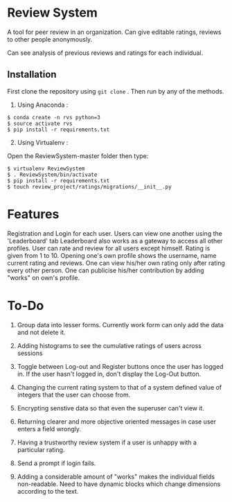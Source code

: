 # Review System
A tool for peer review in an organization.
Can give editable ratings, reviews to other people anonymously.

Can see analysis of previous reviews and ratings for each individual.

## Installation
First clone the repository using ```git clone``` . Then run by any of the methods.

1. Using Anaconda :

```
$ conda create -n rvs python=3
$ source activate rvs
$ pip install -r requirements.txt
```

2. Using Virtualenv :

Open the ReviewSystem-master folder then type:
```
$ virtualenv ReviewSystem
$ . ReviewSystem/bin/activate
$ pip install -r requirements.txt
$ touch review_project/ratings/migrations/__init__.py
```


# Features

Registration and Login for each user.
Users can view one another using the 'Leaderboard' tab
Leaderboard also works as a gateway to access all other profiles.
User can rate and review for all users except himself.
Rating is given from 1 to 10.
Opening one's own profile shows the username, name current rating and reviews.
One can view his/her own rating only after rating every other person.
One can publicise his/her contribution by adding "works" on own's profile.

# To-Do

1. Group data into lesser forms. Currently work form can only add the data and not delete it.

2. Adding histograms to see the cumulative ratings of users across sessions

3. Toggle between Log-out and Register buttons once the user has logged in. If the user hasn't logged in, don't display the Log-Out button.

4. Changing the current rating system to that of a system defined value of integers that the user can choose from.

5. Encrypting senstive data so that even the superuser can't view it.

6. Returning clearer and more objective oriented messages in case user enters a field wrongly.

7. Having a trustworthy review system if a user is unhappy with a particular rating.

8. Send a prompt if login fails.

9. Adding a considerable amount of "works" makes the individual fields non-readable. Need to have dynamic blocks which change dimensions according to the text.
